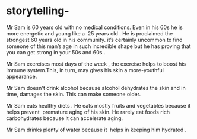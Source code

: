 # storytelling-

Mr Sam is 60 years old with no medical conditions. Even in his 60s he is more energetic and young like a  25 years old . He is proclaimed the strongest 60 years old in his community. it’s certainly uncommon to find someone of this man’s age in such incredible shape but he has proving that you can get strong in your 50s and 60s . 

Mr Sam exercises most days of the week , the exercise helps to boost his immune system.This, in turn, may gives his skin a more-youthful appearance. 

Mr Sam doesn't drink alcohol because alcohol dehydrates the skin and in time, damages the skin. This can make someone older. 

Mr Sam eats healthy diets . He eats mostly fruits and vegetables because it helps prevent  premature aging of his skin. He rarely eat foods rich carbohydrates because it can accelerate aging. 

Mr Sam drinks plenty of water because it  helps in keeping him hydrated .
